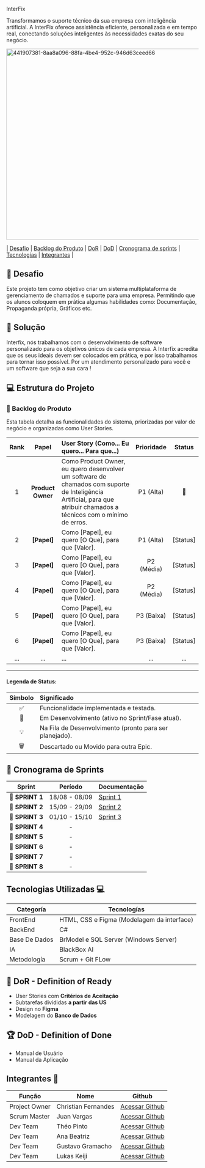 InterFix

Transformamos o suporte técnico da sua empresa com inteligência artificial. A InterFix oferece assistência eficiente, personalizada e em tempo real, conectando soluções inteligentes às necessidades exatas do seu negócio.

<img width="700" height="500" alt="441907381-8aa8a096-88fa-4be4-952c-946d63ceed66" src="https://github.com/user-attachments/assets/9cb9f4b7-f167-4813-8e74-0817f62d15e8" />

  | <a href="#desafio">Desafio</a> |
  [Backlog do Produto](https://github.com/Thorphinm/InterFix/blob/main/Backlog/Backlog.md) |
  <a href="#dor">DoR</a> |
  <a href="#dod">DoD</a> |
  <a href="#sprint">Cronograma de sprints</a> |
   <a href="#tecnologia">Tecnologias</a> |
   <a href="#integrantes">Integrantes</a> |


## 🏅 Desafio <a id="desafio"></a>

Este projeto tem como objetivo criar um sistema multiplataforma de gerenciamento de chamados e suporte para uma empresa. Permitindo que os alunos coloquem em prática algumas habilidades como: Documentação, Propaganda própria, Gráficos etc.

## 🏅 Solução <a id="solucao"></a>
Interfix, nós trabalhamos com o desenvolvimento de software personalizado para os objetivos únicos de cada empresa. A Interfix acredita que os seus ideais devem ser colocados em prática, e por isso trabalhamos para tornar isso possível. Por um atendimento personalizado para você e um software que seja a sua cara !

## 💻 Estrutura do Projeto

### 📌 Backlog do Produto <a id="backlog"></a>

Esta tabela detalha as funcionalidades do sistema, priorizadas por valor de negócio e organizadas como User Stories.

| Rank | Papel | User Story (Como... Eu quero... Para que...) | Prioridade | Status |
| :--: | :---: | :------------------------------------------- | :--------: | :----: |
| 1 | **Product Owner** | Como Product Owner, eu quero desenvolver um software de chamados com suporte de Inteligência Artificial, para que atribuir chamados a técnicos com o mínimo de erros. | P1 (Alta) | 🚧 |
| 2 | **[Papel]** | Como [Papel], eu quero [O Que], para que [Valor]. | P1 (Alta)  | [Status] |
| 3 | **[Papel]** | Como [Papel], eu quero [O Que], para que [Valor]. | P2 (Média) | [Status] |
| 4 | **[Papel]** | Como [Papel], eu quero [O Que], para que [Valor]. | P2 (Média) | [Status] |
| 5 | **[Papel]** | Como [Papel], eu quero [O Que], para que [Valor]. | P3 (Baixa) | [Status] |
| 6 | **[Papel]** | Como [Papel], eu quero [O Que], para que [Valor]. | P3 (Baixa) | [Status] |
| ... | ... | ... | ... | ... |

---
#### Legenda de Status:

| Símbolo | Significado |
| :---: | :--- |
| ✅ | Funcionalidade implementada e testada. |
| 🚧 | Em Desenvolvimento (ativo no Sprint/Fase atual). |
| 💡 | Na Fila de Desenvolvimento (pronto para ser planejado). |
| 🗑️ | Descartado ou Movido para outra Epic. |

## 📅 Cronograma de Sprints <a id="sprint"></a>

| Sprint          |    Período    | Documentação                                     |
| --------------- | :-----------: | ------------------------------------------------ |
| 🔖 **SPRINT 1** | 18/08 - 08/09 | [Sprint 1](https://github.com/Thorphinm/InterFix/blob/main/Scrum/Sprint1.md) |
| 🔖 **SPRINT 2** | 15/09 - 29/09 | [Sprint 2](Scrum/Sprint2.md)|
| 🔖 **SPRINT 3** | 01/10 - 15/10 | [Sprint 3](https://github.com/Thorphinm/InterFix/blob/main/Scrum/Sprint3.md)|
| 🔖 **SPRINT 4** |    -    | |
| 🔖 **SPRINT 5** |    -    | |
| 🔖 **SPRINT 6** |    -    | |
| 🔖 **SPRINT 7** |    -    | |
| 🔖 **SPRINT 8** |    -    | |

## Tecnologias Utilizadas 💻 <a id="tecnologia"></a>

Categoría | Tecnologías
--------- | -------------
FrontEnd | HTML, CSS e Figma (Modelagem da interface) 
BackEnd | C#
Base De Dados | BrModel e SQL Server (Windows Server)
IA | BlackBox AI
Metodología | Scrum + Git FLow 

## 🏃‍ DoR - Definition of Ready <a id="dor"></a>

* User Stories com **Critérios de Aceitação**
* Subtarefas divididas **a partir das US**
* Design no **Figma**
* Modelagem do **Banco de Dados**

 ## 🏆 DoD - Definition of Done <a id="dod"></a>

* Manual de Usuário
* Manual da Aplicação


## Integrantes 👥 <a id="integrantes"></a>

Função       | Nome                | Github                                                       |
------------ | --------------------| -------------------------------------------------------------|
Project Owner| Christian Fernandes | [Acessar Github](https://github.com/ChristianFernandesLemos) |
Scrum Master | Juan Vargas         | [Acessar Github](https://github.com/RenteriaJuan)            |
Dev Team     | Théo Pinto          | [Acessar Github](https://github.com/Thorphinm)               |
Dev Team     | Ana Beatriz         | [Acessar Github](https://github.com/Anasouza2802)            |
Dev Team     |Gustavo Gramacho     | [Acessar Github](https://github.com/gramachoo)               |
Dev Team     | Lukas Keiji         | [Acessar Github](https://github.com/Lucaskeiji)              |
